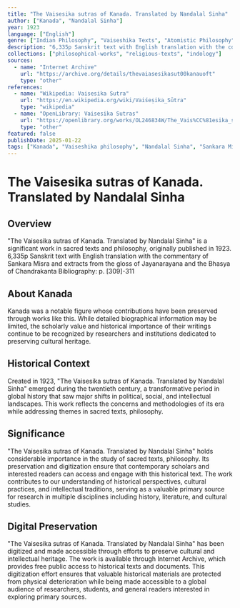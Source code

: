 ```yaml
---
title: "The Vaisesika sutras of Kanada. Translated by Nandalal Sinha"
author: ["Kanada", "Nandalal Sinha"]
year: 1923
language: ["English"]
genre: ["Indian Philosophy", "Vaiseshika Texts", "Atomistic Philosophy"]
description: "6,335p Sanskrit text with English translation with the commentary of Sankara Misra and extracts from the gloss of Jayanarayana and the Bhasya of Chandrakanta Bibliography: p. [309]-311"
collections: ["philosophical-works", "religious-texts", "indology"]
sources:
  - name: "Internet Archive"
    url: "https://archive.org/details/thevaiasesikasut00kanauoft"
    type: "other"
references:
  - name: "Wikipedia: Vaisesika Sutra"
    url: "https://en.wikipedia.org/wiki/Vaiśeṣika_Sūtra"
    type: "wikipedia"
  - name: "OpenLibrary: Vaisesika Sutras"
    url: "https://openlibrary.org/works/OL246834W/The_Vais%CC%81esika_sutras_of_Kanada"
    type: "other"
featured: false
publishDate: 2025-01-22
tags: ["Kanada", "Vaiseshika philosophy", "Nandalal Sinha", "Sankara Misra", "atomism", "categories", "padarthas", "Indian logic", "darshana", "philosophical sutras", "ancient science"]
---
```


# The Vaisesika sutras of Kanada. Translated by Nandalal Sinha

## Overview

"The Vaisesika sutras of Kanada. Translated by Nandalal Sinha" is a significant work in sacred texts and philosophy, originally published in 1923. 6,335p Sanskrit text with English translation with the commentary of Sankara Misra and extracts from the gloss of Jayanarayana and the Bhasya of Chandrakanta Bibliography: p. [309]-311

## About Kanada

Kanada was a notable figure whose contributions have been preserved through works like this. While detailed biographical information may be limited, the scholarly value and historical importance of their writings continue to be recognized by researchers and institutions dedicated to preserving cultural heritage.

## Historical Context

Created in 1923, "The Vaisesika sutras of Kanada. Translated by Nandalal Sinha" emerged during the twentieth century, a transformative period in global history that saw major shifts in political, social, and intellectual landscapes. This work reflects the concerns and methodologies of its era while addressing themes in sacred texts, philosophy.

## Significance

"The Vaisesika sutras of Kanada. Translated by Nandalal Sinha" holds considerable importance in the study of sacred texts, philosophy. Its preservation and digitization ensure that contemporary scholars and interested readers can access and engage with this historical text. The work contributes to our understanding of historical perspectives, cultural practices, and intellectual traditions, serving as a valuable primary source for research in multiple disciplines including history, literature, and cultural studies.

## Digital Preservation

"The Vaisesika sutras of Kanada. Translated by Nandalal Sinha" has been digitized and made accessible through efforts to preserve cultural and intellectual heritage. The work is available through Internet Archive, which provides free public access to historical texts and documents. This digitization effort ensures that valuable historical materials are protected from physical deterioration while being made accessible to a global audience of researchers, students, and general readers interested in exploring primary sources.
